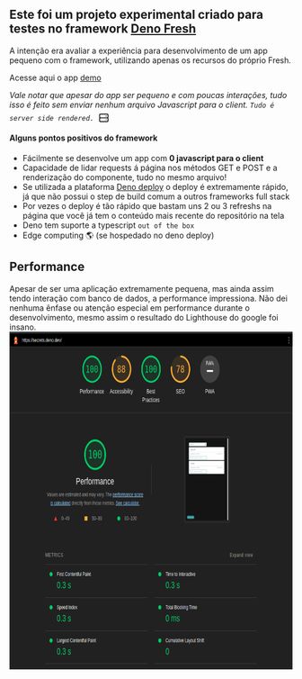 ## Este foi um projeto experimental criado para testes no framework [Deno Fresh](https://fresh.deno.dev/)

<p>A intenção era avaliar a experiência para desenvolvimento de um app pequeno com o framework, utilizando apenas os recursos do próprio Fresh.
<p>Acesse aqui o app <a href="https://secrets.deno.dev">demo</a></p>
<p><i>Vale notar que apesar do app ser pequeno e com poucas interações, tudo isso é feito sem enviar nenhum arquivo Javascript para o client. <code>Tudo é server side rendered. </code></i><svg xmlns="http://www.w3.org/2000/svg" style="width: 20px; transform:translateY(5px);"class="h-6 w-6" fill="none" viewBox="0 0 24 24" stroke="currentColor" stroke-width="2">
  <path stroke-linecap="round" stroke-linejoin="round" d="M5 12h14M5 12a2 2 0 01-2-2V6a2 2 0 012-2h14a2 2 0 012 2v4a2 2 0 01-2 2M5 12a2 2 0 00-2 2v4a2 2 0 002 2h14a2 2 0 002-2v-4a2 2 0 00-2-2m-2-4h.01M17 16h.01" />
</svg></p>

#### Alguns pontos positivos do framework

<ul>
<li>Fácilmente se desenvolve um app com <b>0 javascript para o client</b></li>
<li>Capacidade de lidar requests á página nos métodos GET e POST e a renderização do componente, tudo no mesmo arquivo!</li>
<li>Se utilizada a plataforma <a href="https://deno.com/deploy">Deno deploy</a> o deploy é extremamente rápido, já que não possui o step de build comum a outros frameworks full stack</li>
<li>Por vezes o deploy é tão rápido que bastam uns 2 ou 3 refreshs na página que você já tem o conteúdo mais recente do repositório na tela</li>
<li>Deno tem suporte a typescript <code>out of the box</code></li>
<li>Edge computing 🌎 (se hospedado no deno deploy)</li>
</ul>

## Performance

Apesar de ser uma aplicação extremamente pequena, mas ainda assim tendo interação com banco de dados, a performance impressiona.
Não dei nenhuma ênfase ou atenção especial em performance durante o desenvolvimento, mesmo assim o resultado do Lighthouse do google foi insano.
<img src="/static/fresh_performance.png" alt="print screen website performance" height="600">
